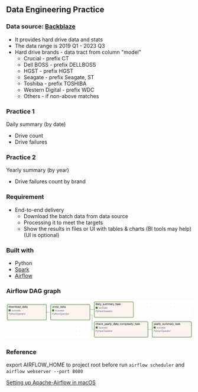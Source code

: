## Data Engineering Practice
### Data source: [Backblaze](https://www.backblaze.com/cloud-storage/resources/hard-drive-test-data)
* It provides hard drive data and stats
* The data range is 2019 Q1 - 2023 Q3
* Hard drive brands - data tract from column "model"
  * Crucial - prefix CT
  * Dell BOSS - prefix DELLBOSS
  * HGST - prefix HGST
  * Seagate - prefix Seagate, ST
  * Toshiba - prefix TOSHIBA
  * Western Digital - prefix WDC
  * Others - if non-above matches
### Practice 1
Daily summary (by date)
* Drive count
* Drive failures
### Practice 2
Yearly summary (by year)
* Drive failures count by brand
### Requirement
* End-to-end delivery
  * Download the batch data from data source
  * Processing it to meet the targets
  * Show the results in files or UI with tables & charts (BI tools may help) (UI is optional)
### Built with
* Python
* [Spark](https://spark.apache.org/)
* [Airflow](https://airflow.apache.org/)
### Airflow DAG graph
![dag_graph.png](dag_graph.png)
### Reference
export AIRFLOW_HOME to project root before run `airflow scheduler` and `airflow webserver --port 8080`

[Setting up Apache-Airflow in macOS](https://medium.com/accredian/setting-up-apache-airflow-in-macos-57ab9e8edb8a)





